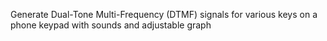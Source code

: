 Generate Dual-Tone Multi-Frequency (DTMF) signals for various keys on a phone keypad with sounds and adjustable graph
